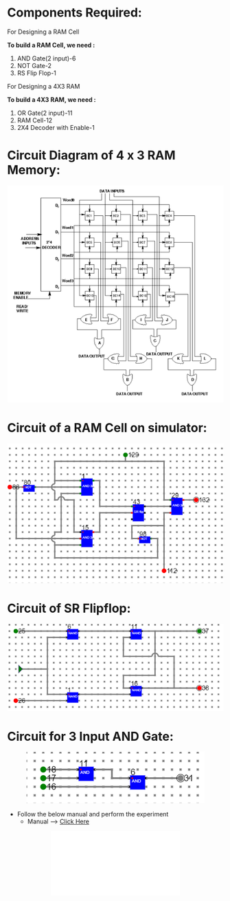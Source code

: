 # Components Required:

For Designing a RAM Cell

<strong>To build a RAM Cell, we need :</strong>

1. AND Gate(2 input)-6
2. NOT Gate-2
3. RS Flip Flop-1

For Designing a 4X3 RAM

<strong>To build a 4X3 RAM, we need :</strong>

1. OR Gate(2 input)-11
2. RAM Cell-12
3. 2X4 Decoder with Enable-1

# Circuit Diagram of 4 x 3 RAM Memory:
<center>
<img src="./simulation/images/memory_circuit.png">
</center>

# Circuit of a RAM Cell on simulator:
<center>
<img src="./simulation/images/RAM_design_memory.png">
</center>

# Circuit of SR Flipflop:
<center>
<img src="./simulation/images/S-R flip flop.png">
</center>

# Circuit for 3 Input AND Gate:
<center>
<img src="./simulation/images/3 inp AND gate.png">
</center>

- Follow the below manual and perform the experiment
    - Manual --> [Click Here](./simulation/coavlNew.pdf)

<center>
<embed src="./simulation/coavlNew.pdf" type="application/pdf">
</center>